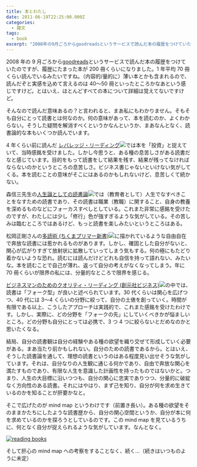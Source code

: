 ```yaml
---
title: 本とわたし
date: 2011-06-19T22:25:00.000Z
categories:
  - 雑文
tags:
  - book
excerpt: "2008年の9月ごろからgoodreadsというサービスで読んだ本の履歴をつけていたのですが、履歴にたまった本が200冊くらいになりました。1年平均70冊くらい読んでいるみたいですね。（内容的/量的に）薄い本とかも含まれるので、読んだぞと実感を込めて言えるのは40〜50冊といったところかなあという感じですけど。とはいえ、ほとんどすべての本について詳細は覚えてないですけど。"
---
```


2008 年の 9 月ごろから[goodreads](http://www.goodreads.com/review/list/1470851-yutaka)というサービスで読んだ本の履歴をつけていたのですが、履歴にたまった本が 200 冊くらいになりました。1 年平均 70 冊くらい読んでいるみたいですね。（内容的/量的に）薄い本とかも含まれるので、読んだぞと実感を込めて言えるのは 40〜50 冊といったところかなあという感じですけど。とはいえ、ほとんどすべての本について詳細は覚えてないですけど。

そんなので読んだ意味あるの？と言われると、まあ私にもわかりません。そもそも自分にとって読書とは何なのか。何の意味があって、本を読むのか、よくわからない。そうした疑問を解消すべくというかなんというか、まあなんとなく、読書論的な本もいくつか読んでいます。

4 年くらい前に読んだ [レバレッジ・リーディング](http://www.amazon.co.jp/gp/product/4492042695/ref=as_li_ss_tl?ie=UTF8&tag=yutakayamaguc-22&linkCode=as2&camp=247&creative=7399&creativeASIN=4492042695)![](http://www.assoc-amazon.jp/e/ir?t=&l=as2&o=9&a=4492042695)では本を「投資」と捉えていて、当時感銘を受けました。しかし今思うと、ある種の息苦しさがある読書だなと感じています。目的をもって読書をして結果を残す、結果が残ってなければならないのかというところの息苦しさ。ビジネス書じゃないといけない気がしてくる。本を読むことの意味がそこにはあるのかもしれないけど、息苦しくて続かない。

森信三先生の[人生論としての読書論](http://www.amazon.co.jp/gp/product/4884749251/ref=as_li_ss_tl?ie=UTF8&tag=yutakayamaguc-22&linkCode=as2&camp=247&creative=7399&creativeASIN=4884749251)![](http://www.assoc-amazon.jp/e/ir?t=&l=as2&o=9&a=4884749251)では（教育者として）人生でなすべきことをなすための読書であり、その読書は職業（教職）に関すること、自身の教養を深めるものなどにフォーカスすべしとしている。これまた非常に感銘を受けたのですが、わたしには少し「修行」色が強すぎるような気がしている。その苦しみは臨むところではあるけど、もっと読書を楽しみたいというところはある。

松岡正剛さんの[多読術 (ちくまプリマー新書)](http://www.amazon.co.jp/gp/product/4480688072/ref=as_li_ss_tl?ie=UTF8&tag=yutakayamaguc-22&linkCode=as2&camp=247&creative=7399&creativeASIN=4480688072)![](http://www.assoc-amazon.jp/e/ir?t=&l=as2&o=9&a=4480688072)に描かれているような自由自在で奔放な読書には惹かれるものがあります。しかし、確固とした自分がないと、関心が広がりすぎて放射状に拡散していってしまう気もする。何の極にもたどり着かないような恐れ。読むには読んだけどどれも自信を持って語れない、みたいな。本を読むことで自己が薄れ、返って自分の考えがなくなってしまう。年に 70 冊くらいが限界の私には、分量的なところで限界を感じる。

[ビジネスマンのためのクオリティ・リーディング (創元社ビジネス)](http://www.amazon.co.jp/gp/product/4422100831/ref=as_li_ss_tl?ie=UTF8&tag=yutakayamaguc-22&linkCode=as2&camp=247&creative=7399&creativeASIN=4422100831)![](http://www.assoc-amazon.jp/e/ir?t=&l=as2&o=9&a=4422100831)の中では、読書は「フォーク型」が良いと述べられています。30 代くらいは関心を広げつつ、40 代には 3〜4 くらいの分野に絞って、自分の土俵を創っていく。時間が有限である以上、こうしたアプローチは実践的で、これまた感銘を受けたわけです。しかし、実際に、どの分野を「フォークの先」にしていくべきかが悩ましいところ。どの分野も自分にとっては必携で、3 つ 4 つに絞らないとだめなのかと思いたくなる。

結局、自分の読書観は自分の経験やある種の欲望を織り交ぜて形成していく必要がある。まあ当たり前かもしれない。自分のための読書であるから。とはいえ、そうした読書論を通して、理想の読書というのはある程度見い出せそうな気がしています。それは、自分なりの人生観に通じる何かであり、自由で奔放な関心を満たすものであり、有限な人生を意識した計画性を持ったものではないかと。つまり、人生の大目標に沿いつつも、自分の関心に忠実でありつつ、分量的に破綻なく方向性のある読書。それにはやはり、まず己を知り、自分が何を求め生きているのかを知ることが肝要かなと。

そこで広げたのが mind map というわけです（前置き長い）。ある種の欲望をそのままかたちにしたような読書歴から、自分の関心空間というか、自分が本に何を求めているのかを探ろうとしているのです。この mind map を見ているうちに、何となく自分が捉えられるような気がしています。なんとなく。

[![reading books](http://farm4.static.flickr.com/3369/5848261255_8f0251b51f.jpg)](http://www.flickr.com/photos/91221720@N00/5848261255/sizes/o/in/photostream/ "flickr5848261255")

そして肝心の mind map への考察をすることなく、続く...（続きはいつものように未定）
